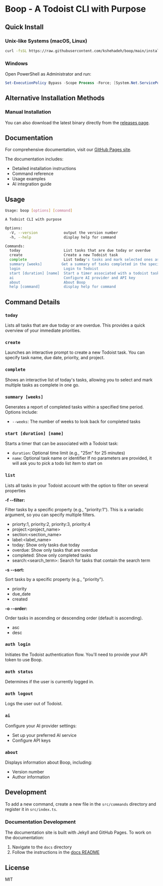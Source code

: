# Boop - A Todoist CLI with Purpose

## Quick Install

### Unix-like Systems (macOS, Linux)

```bash
curl -fsSL https://raw.githubusercontent.com/kshehadeh/boop/main/install.sh | bash
```

### Windows

Open PowerShell as Administrator and run:

```powershell
Set-ExecutionPolicy Bypass -Scope Process -Force; [System.Net.ServicePointManager]::SecurityProtocol = [System.Net.ServicePointManager]::SecurityProtocol -bor 3072; iex ((New-Object System.Net.WebClient).DownloadString('https://raw.githubusercontent.com/kshehadeh/boop/main/install.ps1'))
```

## Alternative Installation Methods

### Manual Installation

You can also download the latest binary directly from the [releases page](https://github.com/kshehadeh/boop/releases).

## Documentation

For comprehensive documentation, visit our [GitHub Pages site](https://kshehadeh.github.io/boop/).

The documentation includes:
- Detailed installation instructions
- Command reference
- Usage examples
- AI integration guide

## Usage

```bash
Usage: boop [options] [command]

A Todoist CLI with purpose

Options:
  -V, --version            output the version number
  -h, --help               display help for command

Commands:
  today                    List tasks that are due today or overdue
  create                   Create a new Todoist task
  complete                 List today's tasks and mark selected ones as complete
  summary [weeks]         Get a summary of tasks completed in the specified time period
  login                    Login to Todoist
  start [duration] [name]  Start a timer associated with a todoist task or just start an anonymous timer.
  ai                       Configure AI provider and API key
  about                    About Boop
  help [command]           display help for command
```

## Command Details

### `today`

Lists all tasks that are due today or are overdue. This provides a quick overview of your immediate priorities.

### `create`

Launches an interactive prompt to create a new Todoist task. You can specify task name, due date, priority, and project.

### `complete`

Shows an interactive list of today's tasks, allowing you to select and mark multiple tasks as complete in one go.

### `summary [weeks]`

Generates a report of completed tasks within a specified time period. Options include:

- `--weeks`: The number of weeks to look back for completed tasks

### `start [duration] [name]`

Starts a timer that can be associated with a Todoist task:

- `duration`: Optional time limit (e.g., "25m" for 25 minutes)
- `name`: Optional task name or identifier
If no parameters are provided, it will ask you to pick a todo list item to start on

### `list`

Lists all tasks in your Todoist account with the option to filter on several properties

**-f --filter:**

Filter tasks by a specific property (e.g., "priority:1").  This is a variadic argument, so you can specify multiple filters.

- priorty:1, priority:2, priority:3, priority:4
- project:<project_name>
- section:<section_name>
- label:<label_name>
- today: Show only tasks due today
- overdue: Show only tasks that are overdue
- completed: Show only completed tasks  
- search:<search_term>: Search for tasks that contain the search term

**-s --sort:**

Sort tasks by a specific property (e.g., "priority").

- priority
- due_date
- created

**-o --order:**

Order tasks in ascending or descending order (default is ascending).

- asc
- desc

### `auth login`

Initiates the Todoist authentication flow. You'll need to provide your API token to use Boop.

### `auth status`

Determines if the user is currently logged in.

### `auth logout`

Logs the user out of Todoist.

### `ai`

Configure your AI provider settings:

- Set up your preferred AI service
- Configure API keys

### `about`

Displays information about Boop, including:

- Version number
- Author information

## Development

To add a new command, create a new file in the `src/commands` directory and register it in `src/index.ts`.

### Documentation Development

The documentation site is built with Jekyll and GitHub Pages. To work on the documentation:

1. Navigate to the `docs` directory
2. Follow the instructions in the [docs README](./docs/README.md)

## License

MIT
